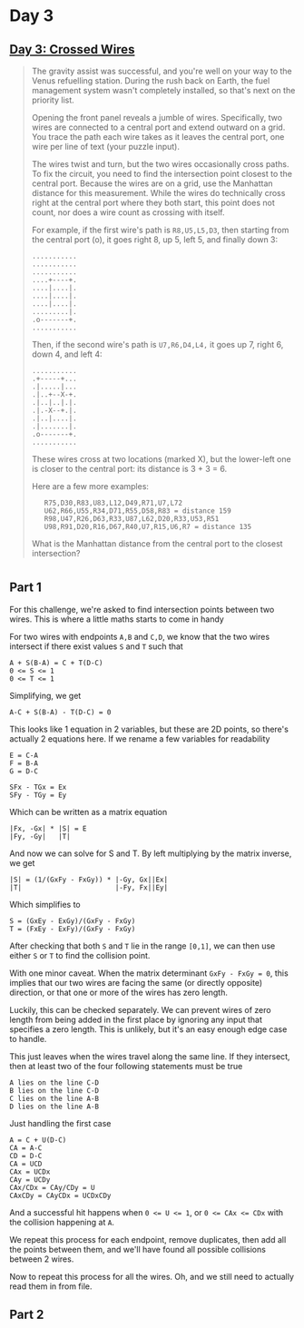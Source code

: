 # Day 3 #

## [Day 3: Crossed Wires](https://adventofcode.com/2019/day/3) ##

>The gravity assist was successful, and you're well on your way to the Venus refuelling station. During the rush back on Earth, the fuel management system wasn't completely installed, so that's next on the priority list.
>
>Opening the front panel reveals a jumble of wires. Specifically, two wires are connected to a central port and extend outward on a grid. You trace the path each wire takes as it leaves the central port, one wire per line of text (your puzzle input).
>
>The wires twist and turn, but the two wires occasionally cross paths. To fix the circuit, you need to find the intersection point closest to the central port. Because the wires are on a grid, use the Manhattan distance for this measurement. While the wires do technically cross right at the central port where they both start, this point does not count, nor does a wire count as crossing with itself.
>
>For example, if the first wire's path is `R8,U5,L5,D3`, then starting from the central port (o), it goes right 8, up 5, left 5, and finally down 3:
>```
>...........
>...........
>...........
>....+----+.
>....|....|.
>....|....|.
>....|....|.
>.........|.
>.o-------+.
>...........
>```
>Then, if the second wire's path is `U7,R6,D4,L4,` it goes up 7, right 6, down 4, and left 4:
>
>```
>...........
>.+-----+...
>.|.....|...
>.|..+--X-+.
>.|..|..|.|.
>.|.-X--+.|.
>.|..|....|.
>.|.......|.
>.o-------+.
>...........
>```
>
>These wires cross at two locations (marked X), but the lower-left one is closer to the central port: its distance is 3 + 3 = 6.
>
>Here are a few more examples:
>```
>    R75,D30,R83,U83,L12,D49,R71,U7,L72
>    U62,R66,U55,R34,D71,R55,D58,R83 = distance 159
>    R98,U47,R26,D63,R33,U87,L62,D20,R33,U53,R51
>    U98,R91,D20,R16,D67,R40,U7,R15,U6,R7 = distance 135
>```
>What is the Manhattan distance from the central port to the closest intersection?

#

## Part 1 ##

For this challenge, we're asked to find intersection points between two wires. This is where a little maths starts to come in handy

For two wires with endpoints `A,B` and `C,D`, we know that the two wires intersect if there exist values `S` and `T` such that
```
A + S(B-A) = C + T(D-C)
0 <= S <= 1
0 <= T <= 1
```
Simplifying, we get
```
A-C + S(B-A) - T(D-C) = 0
```
This looks like 1 equation in 2 variables, but these are 2D points, so there's actually 2 equations here. If we rename a few variables for readability
```
E = C-A
F = B-A
G = D-C

SFx - TGx = Ex
SFy - TGy = Ey
```
Which can be written as a matrix equation
```
|Fx, -Gx| * |S| = E
|Fy, -Gy|   |T|
```
And now we can solve for S and T. By left multiplying by the matrix inverse, we get
```
|S| = (1/(GxFy - FxGy)) * |-Gy, Gx||Ex|
|T|                       |-Fy, Fx||Ey|
```
Which simplifies to
```
S = (GxEy - ExGy)/(GxFy - FxGy)
T = (FxEy - ExFy)/(GxFy - FxGy)
```
After checking that both `S` and `T` lie in the range `[0,1]`, we can then use either `S` or `T` to find the collision point.

With one minor caveat. When the matrix determinant `GxFy - FxGy = 0`, this implies that our two wires are facing the same (or directly opposite) direction, or that one or more of the wires has zero length.

Luckily, this can be checked separately. We can prevent wires of zero length from being added in the first place by ignoring any input that specifies a zero length. This is unlikely, but it's an easy enough edge case to handle.

This just leaves when the wires travel along the same line. If they intersect, then at least two of the four following statements must be true
```
A lies on the line C-D
B lies on the line C-D
C lies on the line A-B
D lies on the line A-B
```
Just handling the first case
```
A = C + U(D-C)
CA = A-C
CD = D-C
CA = UCD
CAx = UCDx
CAy = UCDy
CAx/CDx = CAy/CDy = U
CAxCDy = CAyCDx = UCDxCDy
```
And a successful hit happens when `0 <= U <= 1`, or `0 <= CAx <= CDx` with the collision happening at `A`.

We repeat this process for each endpoint, remove duplicates, then add all the points between them, and we'll have found all possible collisions between 2 wires.

Now to repeat this process for all the wires. Oh, and we still need to actually read them in from file.

## Part 2 ##

